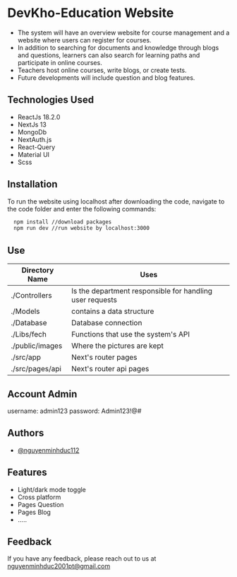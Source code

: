# DevKho-Education Website
- The system will have an overview website for course management and a website where users can register for courses.
- In addition to searching for documents and knowledge through blogs and questions, learners can also search for learning paths and participate in online courses.
- Teachers host online courses, write blogs, or create tests.
- Future developments will include question and blog features.
## Technologies Used
- ReactJs 18.2.0
- NextJs 13
- MongoDb 
- NextAuth.js
- React-Query
- Material UI
- Scss

## Installation

To run the website using localhost after downloading the code, navigate to the code folder and enter the following commands:

```bash
  npm install //download packages
  npm run dev //run website by localhost:3000
```
## Use

| Directory Name | Uses |
|--------------|-------|
| ./Controllers | Is the department responsible for handling user requests |
| ./Models | contains a data structure |
| ./Database | Database connection | 
| ./Libs/fech | Functions that use the system's API | 
| ./public/images | Where the pictures are kept | 
| ./src/app | Next's router pages | 
| ./src/pages/api | Next's router api pages | 

## Account Admin
username: admin123
password: Admin123!@#

## Authors

- [@nguyenminhduc112](https://github.com/nguyenminhduc112)

## Features

- Light/dark mode toggle
- Cross platform
- Pages Question
- Pages Blog
- .....

## Feedback

If you have any feedback, please reach out to us at nguyenminhduc2001pt@gmail.com

